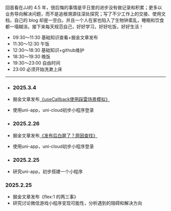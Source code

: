 回首看在JJ的 4.5 年，很后悔的事情是平日里的进步没有做记录和积累；更多以业务导向解决问题，而不是追根溯源往深处探究；写了不少工作上的交接、使用文档，自己的 blog 却是一空白。并且一个人在家也陷入了生物钟紊乱，睡眠和饮食都一塌糊涂。接下来每天规范自己，好好学习，好好吃饭，好好生活！


- 09:30～11:30  基础知识查看+掘金文章发布
- 11:30～12:30  午饭
- 12:30～18:30  基础知识+github维护
- 18:30～19:30  晚饭
- 19:30～23:00  自由时间
- 23:00 必须开始洗漱上床

* * *
- ### 2025.3.4
- 掘金文章发布[《useCallback使用踩雷场景模拟》](https://juejin.cn/post/7477883775227772967)
- 使用uni-app，uni-cloud初步小程序登录


- ### 2025.2.26
- 掘金文章发布[《发布后白屏了？原因查找》](https://juejin.cn/post/7475973902657798155)
- 使用uni-app，uni-cloud初步小程序登录

- ### 2025.2.25
- 研究uni-app，初步搭建一个小程序

### 2025.2.25
- 掘金文章发布《flex:1 的两三事》
- 研究讨论微信游戏小程序变现可能性，分析遇到的阻碍和解决方向

